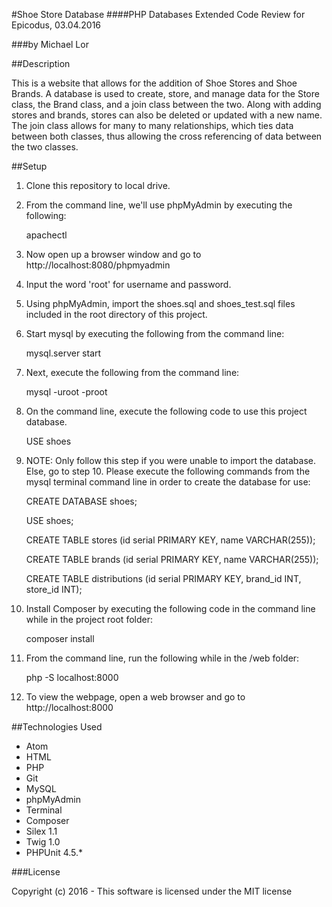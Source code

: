#Shoe Store Database
####PHP Databases Extended Code Review for Epicodus, 03.04.2016

###by Michael Lor

##Description

This is a website that allows for the addition of Shoe Stores and Shoe Brands. A database is used to create, store, and manage data for the Store class, the Brand class, and a join class between the two. Along with adding stores and brands, stores can also be deleted or updated with a new name. The join class allows for many to many relationships, which ties data between both classes, thus allowing the cross referencing of data between the two classes.

##Setup
1) Clone this repository to local drive.

2) From the command line, we'll use phpMyAdmin by executing the following:

    apachectl

3) Now open up a browser window and go to http://localhost:8080/phpmyadmin

4) Input the word 'root' for username and password.

5) Using phpMyAdmin, import the shoes.sql and shoes_test.sql files included in the root directory of this project.

6) Start mysql by executing the following from the command line:

    mysql.server start

7) Next, execute the following from the command line:

    mysql -uroot -proot

8) On the command line, execute the following code to use this project database.

    USE shoes

9) NOTE: Only follow this step if you were unable to import the database. Else, go to step 10. Please execute the following commands from the mysql terminal command line in order to create the database for use:

    CREATE DATABASE shoes;

    USE shoes;

    CREATE TABLE stores (id serial PRIMARY KEY, name VARCHAR(255));

    CREATE TABLE brands (id serial PRIMARY KEY, name VARCHAR(255));

    CREATE TABLE distributions (id serial PRIMARY KEY, brand_id INT, store_id INT);

9) Install Composer by executing the following code in the command line while in the project root folder:

    composer install

10) From the command line, run the following while in the /web folder:

    php -S localhost:8000

11) To view the webpage, open a web browser and go to http://localhost:8000

##Technologies Used
* Atom
* HTML
* PHP
* Git
* MySQL
* phpMyAdmin
* Terminal
* Composer
* Silex 1.1
* Twig 1.0
* PHPUnit 4.5.*

###License

Copyright (c) 2016 - This software is licensed under the MIT license
